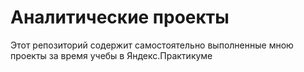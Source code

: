 # Аналитические проекты
Этот репозиторий содержит самостоятельно выполненные мною проекты за время учебы в Яндекс.Практикуме
